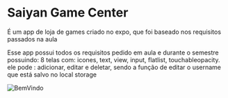 
<H1>Saiyan Game Center</H1> 

É um app de loja de games criado no expo, que foi baseado nos requisitos passados na aula

Esse app possui todos os requisitos pedido em aula e durante o semestre possuindo: 8 telas com: icones, text, view, input, flatlist, touchableopacity.
ele pode : adicionar, editar e deletar, sendo a função de editar o username que está salvo no local storage 



![BemVindo](https://github.com/GaussKd0/ProjetoFaculdadeReactNative/blob/main/src/assets/logo.png)